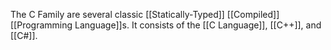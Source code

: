The C Family are several classic [[Statically-Typed]] [[Compiled]] [[Programming Language]]s. It consists of the [[C Language]], [[C++]], and [[C#]].